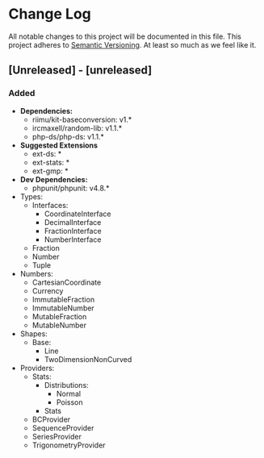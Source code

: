 # Change Log
All notable changes to this project will be documented in this file.
This project adheres to [Semantic Versioning](http://semver.org/). At least so much as we feel like it.

## [Unreleased] - [unreleased]
### Added
- **Dependencies:** 
  - riimu/kit-baseconversion: v1.*
  - ircmaxell/random-lib: v1.1.*
  - php-ds/php-ds: v1.1.*
- **Suggested Extensions**
  - ext-ds: *
  - ext-stats: *
  - ext-gmp: *
- **Dev Dependencies:**
  - phpunit/phpunit: v4.8.*
- Types:
  - Interfaces:
    - CoordinateInterface
    - DecimalInterface
    - FractionInterface
    - NumberInterface
  - Fraction
  - Number
  - Tuple
- Numbers:
  - CartesianCoordinate
  - Currency
  - ImmutableFraction
  - ImmutableNumber
  - MutableFraction
  - MutableNumber
- Shapes:
  - Base:
    - Line
    - TwoDimensionNonCurved
- Providers:
  - Stats:
    - Distributions:
      - Normal
      - Poisson
    - Stats
  - BCProvider
  - SequenceProvider
  - SeriesProvider
  - TrigonometryProvider